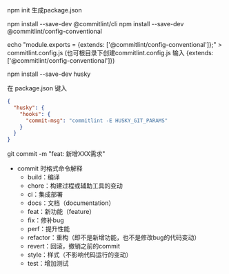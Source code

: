npm init  生成package.json

npm install --save-dev @commitlint/cli
npm install --save-dev @commitlint/config-conventional

echo "module.exports = {extends: ['@commitlint/config-conventional']};" > commitlint.config.js   (也可根目录下创建commitlint.config.js 输入 {extends: ['@commitlint/config-conventional']})


npm install --save-dev husky

在 package.json 键入
```json
{
  "husky": {
    "hooks": {
      "commit-msg": "commitlint -E HUSKY_GIT_PARAMS"
    }
  }
}
```

git commit -m "feat: 新增XXX需求"

* commit 时格式命令解释
    * build：编译
    * chore：构建过程或辅助工具的变动
    * ci：集成部署
     * docs：文档（documentation）
    * feat：新功能（feature）
    * fix：修补bug
    * perf：提升性能
    * refactor：重构（即不是新增功能，也不是修改bug的代码变动）
    * revert：回滚，撤销之前的commit
    * style：样式（不影响代码运行的变动）
    * test：增加测试